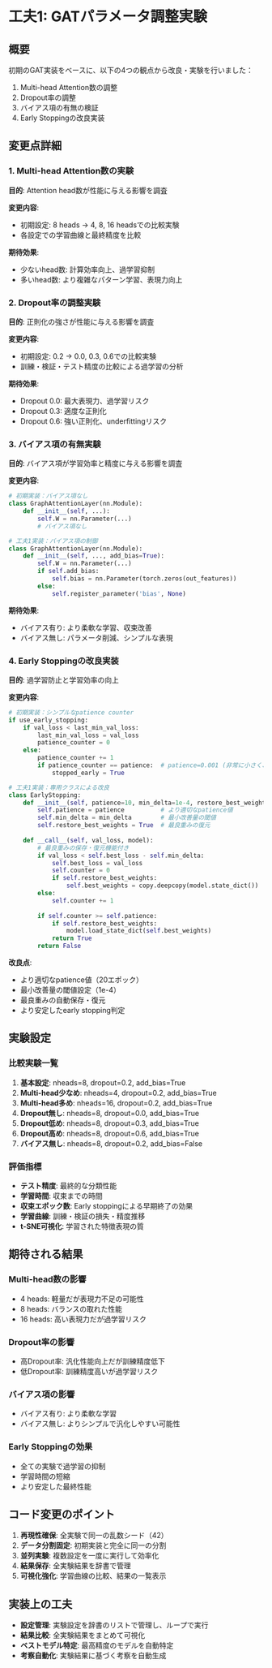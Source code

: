 # 工夫1: GATパラメータ調整実験

## 概要
初期のGAT実装をベースに、以下の4つの観点から改良・実験を行いました：
1. Multi-head Attention数の調整
2. Dropout率の調整  
3. バイアス項の有無の検証
4. Early Stoppingの改良実装

## 変更点詳細

### 1. Multi-head Attention数の実験
**目的**: Attention head数が性能に与える影響を調査

**変更内容**:
- 初期設定: 8 heads → 4, 8, 16 headsでの比較実験
- 各設定での学習曲線と最終精度を比較

**期待効果**:
- 少ないhead数: 計算効率向上、過学習抑制
- 多いhead数: より複雑なパターン学習、表現力向上

### 2. Dropout率の調整実験
**目的**: 正則化の強さが性能に与える影響を調査

**変更内容**:
- 初期設定: 0.2 → 0.0, 0.3, 0.6での比較実験
- 訓練・検証・テスト精度の比較による過学習の分析

**期待効果**:
- Dropout 0.0: 最大表現力、過学習リスク
- Dropout 0.3: 適度な正則化
- Dropout 0.6: 強い正則化、underfittingリスク

### 3. バイアス項の有無実験
**目的**: バイアス項が学習効率と精度に与える影響を調査

**変更内容**:
```python
# 初期実装：バイアス項なし
class GraphAttentionLayer(nn.Module):
    def __init__(self, ...):
        self.W = nn.Parameter(...)
        # バイアス項なし

# 工夫1実装：バイアス項の制御
class GraphAttentionLayer(nn.Module):
    def __init__(self, ..., add_bias=True):
        self.W = nn.Parameter(...)
        if self.add_bias:
            self.bias = nn.Parameter(torch.zeros(out_features))
        else:
            self.register_parameter('bias', None)
```

**期待効果**:
- バイアス有り: より柔軟な学習、収束改善
- バイアス無し: パラメータ削減、シンプルな表現

### 4. Early Stoppingの改良実装
**目的**: 過学習防止と学習効率の向上

**変更内容**:
```python
# 初期実装：シンプルなpatience counter
if use_early_stopping:
    if val_loss < last_min_val_loss:
        last_min_val_loss = val_loss
        patience_counter = 0
    else:
        patience_counter += 1
        if patience_counter == patience:  # patience=0.001 (非常に小さく、実質無効)
            stopped_early = True

# 工夫1実装：専用クラスによる改良
class EarlyStopping:
    def __init__(self, patience=10, min_delta=1e-4, restore_best_weights=True):
        self.patience = patience          # より適切なpatience値
        self.min_delta = min_delta        # 最小改善量の閾値
        self.restore_best_weights = True  # 最良重みの復元
        
    def __call__(self, val_loss, model):
        # 最良重みの保存・復元機能付き
        if val_loss < self.best_loss - self.min_delta:
            self.best_loss = val_loss
            self.counter = 0
            if self.restore_best_weights:
                self.best_weights = copy.deepcopy(model.state_dict())
        else:
            self.counter += 1
            
        if self.counter >= self.patience:
            if self.restore_best_weights:
                model.load_state_dict(self.best_weights)
            return True
        return False
```

**改良点**:
- より適切なpatience値（20エポック）
- 最小改善量の閾値設定（1e-4）
- 最良重みの自動保存・復元
- より安定したearly stopping判定

## 実験設定

### 比較実験一覧
1. **基本設定**: nheads=8, dropout=0.2, add_bias=True
2. **Multi-head少なめ**: nheads=4, dropout=0.2, add_bias=True
3. **Multi-head多め**: nheads=16, dropout=0.2, add_bias=True
4. **Dropout無し**: nheads=8, dropout=0.0, add_bias=True
5. **Dropout低め**: nheads=8, dropout=0.3, add_bias=True
6. **Dropout高め**: nheads=8, dropout=0.6, add_bias=True
7. **バイアス無し**: nheads=8, dropout=0.2, add_bias=False

### 評価指標
- **テスト精度**: 最終的な分類性能
- **学習時間**: 収束までの時間
- **収束エポック数**: Early stoppingによる早期終了の効果
- **学習曲線**: 訓練・検証の損失・精度推移
- **t-SNE可視化**: 学習された特徴表現の質

## 期待される結果

### Multi-head数の影響
- 4 heads: 軽量だが表現力不足の可能性
- 8 heads: バランスの取れた性能
- 16 heads: 高い表現力だが過学習リスク

### Dropout率の影響
- 高Dropout率: 汎化性能向上だが訓練精度低下
- 低Dropout率: 訓練精度高いが過学習リスク

### バイアス項の影響
- バイアス有り: より柔軟な学習
- バイアス無し: よりシンプルで汎化しやすい可能性

### Early Stoppingの効果
- 全ての実験で過学習の抑制
- 学習時間の短縮
- より安定した最終性能

## コード変更のポイント

1. **再現性確保**: 全実験で同一の乱数シード（42）
2. **データ分割固定**: 初期実装と完全に同一の分割
3. **並列実験**: 複数設定を一度に実行して効率化
4. **結果保存**: 全実験結果を辞書で管理
5. **可視化強化**: 学習曲線の比較、結果の一覧表示

## 実装上の工夫

- **設定管理**: 実験設定を辞書のリストで管理し、ループで実行
- **結果比較**: 全実験結果をまとめて可視化
- **ベストモデル特定**: 最高精度のモデルを自動特定
- **考察自動化**: 実験結果に基づく考察を自動生成 